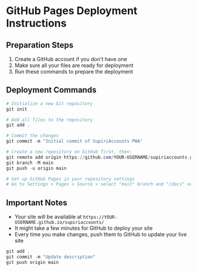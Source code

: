 # GitHub Pages Deployment Instructions

## Preparation Steps

1. Create a GitHub account if you don't have one
2. Make sure all your files are ready for deployment
3. Run these commands to prepare the deployment

## Deployment Commands

```powershell
# Initialize a new Git repository
git init

# Add all files to the repository
git add .

# Commit the changes
git commit -m "Initial commit of SupiriAccounts PWA"

# Create a new repository on GitHub first, then:
git remote add origin https://github.com/YOUR-USERNAME/supiriaccounts.git
git branch -M main
git push -u origin main

# Set up GitHub Pages in your repository settings
# Go to Settings > Pages > Source > select "main" branch and "/docs" or "/(root)" folder
```

## Important Notes

- Your site will be available at `https://YOUR-USERNAME.github.io/supiriaccounts/`
- It might take a few minutes for GitHub to deploy your site
- Every time you make changes, push them to GitHub to update your live site

```powershell
git add .
git commit -m "Update description"
git push origin main
```
